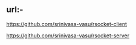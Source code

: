 url:-
---

https://github.com/srinivasa-vasu/rsocket-client

https://github.com/srinivasa-vasu/rsocket-server
